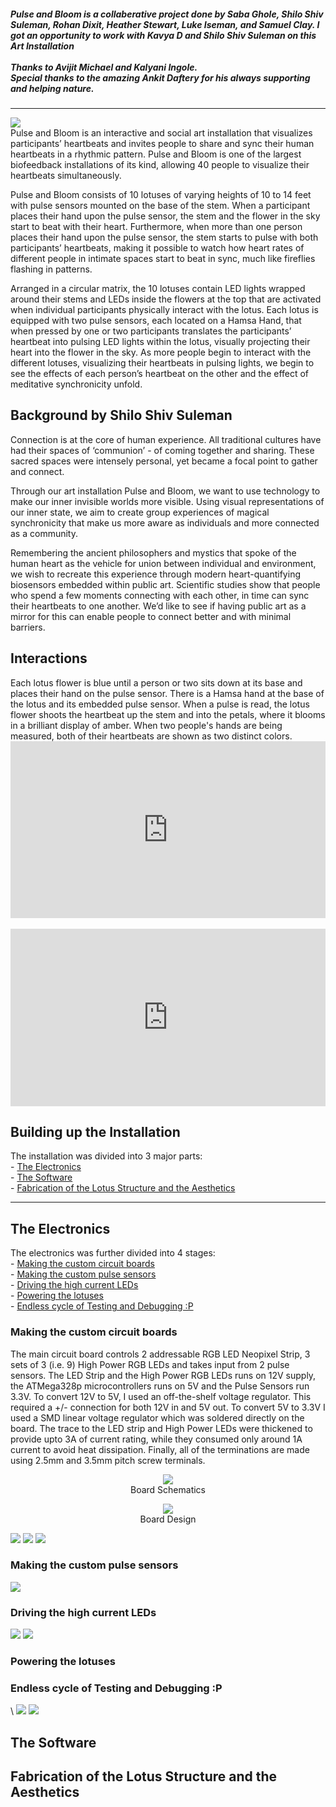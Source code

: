 <h5><i>Pulse and Bloom is a collaberative project done by <b>Saba Ghole, Shilo Shiv Suleman, Rohan Dixit, Heather Stewart, Luke Iseman,</b> and <b>Samuel Clay</b>. I got an opportunity to work with <b>Kavya D</b> and <b>Shilo Shiv Suleman</b> on this Art Installation<br><br>
Thanks to <b>Avijit Michael</b> and <b>Kalyani Ingole</b>.<br>
Special thanks to the amazing <b>Ankit Daftery</b> for his always supporting and helping nature.</i></h5><hr>

<img src="https://raw.githubusercontent.com/shreeyashsalunke/Pulse-and-Bloom-v2/master/images/pulse-and-bloom-burning-man.gif">
<br>
Pulse and Bloom is an interactive and social art installation that visualizes participants’ heartbeats and invites people to share and sync their human heartbeats in a rhythmic pattern. Pulse and Bloom is one of the largest biofeedback installations of its kind, allowing 40 people to visualize their heartbeats simultaneously.

Pulse and Bloom consists of 10 lotuses of varying heights of 10 to 14 feet with pulse sensors mounted on the base of the stem. When a participant places their hand upon the pulse sensor, the stem and the flower in the sky start to beat with their heart. Furthermore, when more than one person places their hand upon the pulse sensor, the stem starts to pulse with both participants’ heartbeats, making it possible to watch how heart rates of different people in intimate spaces start to beat in sync, much like fireflies flashing in patterns.

Arranged in a circular matrix, the 10 lotuses contain LED lights wrapped around their stems and LEDs inside the flowers at the top that are activated when individual participants physically interact with the lotus. Each lotus is equipped with two pulse sensors, each located on a Hamsa Hand, that when pressed by one or two participants translates the participants’ heartbeat into pulsing LED lights within the lotus, visually projecting their heart into the flower in the sky. As more people begin to interact with the different lotuses, visualizing their heartbeats in pulsing lights, we begin to see the effects of each person’s heartbeat on the other and the effect of meditative synchronicity unfold.

<h2>Background by Shilo Shiv Suleman</h2>
Connection is at the core of human experience. All traditional cultures have had their spaces of ‘communion’ - of coming together and sharing. These sacred spaces were intensely personal, yet became a focal point to gather and connect.

Through our art installation Pulse and Bloom, we want to use technology to make our inner invisible worlds more visible. Using visual representations of our inner state, we aim to create group experiences of magical synchronicity that make us more aware as individuals and more connected as a community.

Remembering the ancient philosophers and mystics that spoke of the human heart as the vehicle for union between individual and environment, we wish to recreate this experience through modern heart-quantifying biosensors embedded within public art. Scientific studies show that people who spend a few moments connecting with each other, in time can sync their heartbeats to one another. We’d like to see if having public art as a mirror for this can enable people to connect better and with minimal barriers.

<h2>Interactions</h2>
Each lotus flower is blue until a person or two sits down at its base and places their hand on the pulse sensor. There is a Hamsa hand at the base of the lotus and its embedded pulse sensor. When a pulse is read, the lotus flower shoots the heartbeat up the stem and into the petals, where it blooms in a brilliant display of amber. When two people's hands are being measured, both of their heartbeats are shown as two distinct colors.

<style>.embed-container { position: relative; padding-bottom: 56.25%; height: 0; overflow: hidden; max-width: 100%; } .embed-container iframe, .embed-container object, .embed-container embed { position: absolute; top: 0; left: 0; width: 100%; height: 100%; }</style><div class='embed-container'><iframe src='https://player.vimeo.com/video/208532071' frameborder='0' webkitAllowFullScreen mozallowfullscreen allowFullScreen></iframe></div>
<br>
<style>.embed-container { position: relative; padding-bottom: 56.25%; height: 0; overflow: hidden; max-width: 100%; } .embed-container iframe, .embed-container object, .embed-container embed { position: absolute; top: 0; left: 0; width: 100%; height: 100%; }</style><div class='embed-container'><iframe src='https://player.vimeo.com/video/208532049' frameborder='0' webkitAllowFullScreen mozallowfullscreen allowFullScreen></iframe></div>


<h2>Building up the Installation</h2>
The installation was divided into 3 major parts:<br>
- <a href="#electronics">The Electronics</a><br>
- <a href="#software">The Software</a><br>
- <a href="#fab">Fabrication of the Lotus Structure and the Aesthetics</a><br>
<hr>

<p><a name="electronics"></a></p>
<h2>The Electronics</h2>
The electronics was further divided into 4 stages:<br>
- <a href="#boards">Making the custom circuit boards</a><br>
- <a href="#pulse-sensors">Making the custom pulse sensors</a><br>
- <a href="#leds">Driving the high current LEDs</a><br>
- <a href="#power">Powering the lotuses</a><br>
- <a href="#power">Endless cycle of Testing and Debugging :P</a><br>

<p><a name="boards"></a></p>
<h3>Making the custom circuit boards</h3>
The main circuit board controls 2 addressable RGB LED Neopixel Strip, 3 sets of 3 (i.e. 9) High Power RGB LEDs and takes input from 2 pulse sensors. The LED Strip and the High Power RGB LEDs runs on 12V supply, the ATMega328p microcontrollers runs on 5V and the Pulse Sensors run 3.3V. To convert 12V to 5V, I used an off-the-shelf voltage regulator. This required a +/- connection for both 12V in and 5V out. To convert 5V to 3.3V I used a SMD linear voltage regulator which was soldered directly on the board. The trace to the LED strip and High Power LEDs were thickened to provide upto 3A of current rating, while they consumed only around 1A current to avoid heat dissipation. Finally, all of the terminations are made using 2.5mm and 3.5mm pitch screw terminals.
<figure><center><img src="https://raw.githubusercontent.com/shreeyashsalunke/Pulse-and-Bloom-v2/master/board/board-schematics.png">
<figcaption align="center">Board Schematics</figcaption></center></figure>
<figure><center><img src="https://raw.githubusercontent.com/shreeyashsalunke/Pulse-and-Bloom-v2/master/board/board-preview.png"></center>
<figcaption align="center">Board Design</figcaption></figure>
<img src="https://raw.githubusercontent.com/shreeyashsalunke/Pulse-and-Bloom-v2/master/images/08.jpg">
<img src="https://raw.githubusercontent.com/shreeyashsalunke/Pulse-and-Bloom-v2/master/images/09.jpg">
<img src="https://raw.githubusercontent.com/shreeyashsalunke/Pulse-and-Bloom-v2/master/images/12.jpg">

<br>
<p><a name="pulse-sensors"></a></p>
<h3>Making the custom pulse sensors</h3>
<img src="https://raw.githubusercontent.com/shreeyashsalunke/Pulse-and-Bloom-v2/master/images/13.jpg">

<p><a name="leds"></a></p>
<h3>Driving the high current LEDs</h3>
<img src="https://raw.githubusercontent.com/shreeyashsalunke/Pulse-and-Bloom-v2/master/images/10.jpg">
<img src="https://raw.githubusercontent.com/shreeyashsalunke/Pulse-and-Bloom-v2/master/images/11.jpg">

<p><a name="power"></a></p>
<h3>Powering the lotuses</h3>

<h3>Endless cycle of Testing and Debugging :P</h3>\
<img src="https://raw.githubusercontent.com/shreeyashsalunke/Pulse-and-Bloom-v2/master/images/14.jpg">
<img src="https://raw.githubusercontent.com/shreeyashsalunke/Pulse-and-Bloom-v2/master/images/15.jpg">

<p><a name="software"></a></p>
<h2>The Software</h2>

<p><a name="fab"></a></p>
<h2>Fabrication of the Lotus Structure and the Aesthetics</h2>
